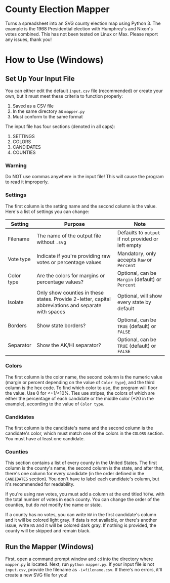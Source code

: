 # County Election Mapper
 Turns a spreadsheet into an SVG county election map using Python 3. The example is the 1968 Presidential election with Humphrey's and Nixon's votes combined. This has not been tested on Linux or Max. Please report any issues, thank you!

# How to Use (Windows)

## Set Up Your Input File
 You can either edit the default `input.csv` file (recommended) or create your own, but it must meet these criteria to function properly:
 1. Saved as a CSV file
 2. In the same directory as `mapper.py`
 3. Must conform to the same format


 The input file has four sections (denoted in all caps):
 1. SETTINGS
 2. COLORS
 3. CANDIDATES
 4. COUNTIES


### Warning
 Do NOT use commas anywhere in the input file! This will cause the program to read it improperly.

### Settings
 The first column is the setting name and the second column is the value. Here's a list of settings you can change:

 | Setting | Purpose | Note |
 |---------|---------|------|
 | Filename | The name of the output file without `.svg` | Defaults to `output` if not provided or left empty |
 | Vote type | Indicate if you're providing raw votes or percentage values | Mandatory, only accepts `Raw` or `Percent` |
 | Color type | Are the colors for margins or percentage values? | Optional, can be `Margin` (default) or `Percent` |
 | Isolate | Only show counties in these states. Provide 2-letter, capital abbreviations and separate with spaces | Optional, will show every state by default
 | Borders | Show state borders? | Optional, can be `TRUE` (default) or `FALSE` |
 | Separator | Show the AK/HI separator? | Optional, can be `TRUE` (default) or `FALSE` |

### Colors
 The first column is the color name, the second column is the numeric value (margin or percent depending on the value of `Color type`), and the third column is the hex code. To find which color to use, the program will floor the value. Use 0 for <+1/<10%. Ties use stripes, the colors of which are either the percentage of each candidate or the middle color (+20 in the example), according to the value of `Color type`.

### Candidates
 The first column is the candidate's name and the second column is the candidate's color, which must match one of the colors in the `COLORS` section. You must have at least one candidate.

### Counties
 This section contains a list of every county in the United States. The first column is the county's name, the second column is the state, and after that, there's one column for every candidate (in the order defined in the `CANDIDATES` section). You don't have to label each candidate's column, but it's recommended for readability.

 If you're using raw votes, you must add a column at the end titled `TOTAL` with the total number of votes in each county. You can change the order of the counties, but do *not* modify the name or state.

 If a county has no votes, you can write `NV` in the first candidate's column and it will be colored light gray. If data is not available, or there's another issue, write `NA` and it will be colored dark gray. If nothing is provided, the county will be skipped and remain black.

## Run the Mapper (Windows)
 First, open a command prompt window and `cd` into the directory where `mapper.py` is located. Next, run `python mapper.py`. If your input file is not `input.csv`, provide the filename as `-i=filename.csv`. If there's no errors, it'll create a new SVG file for you!